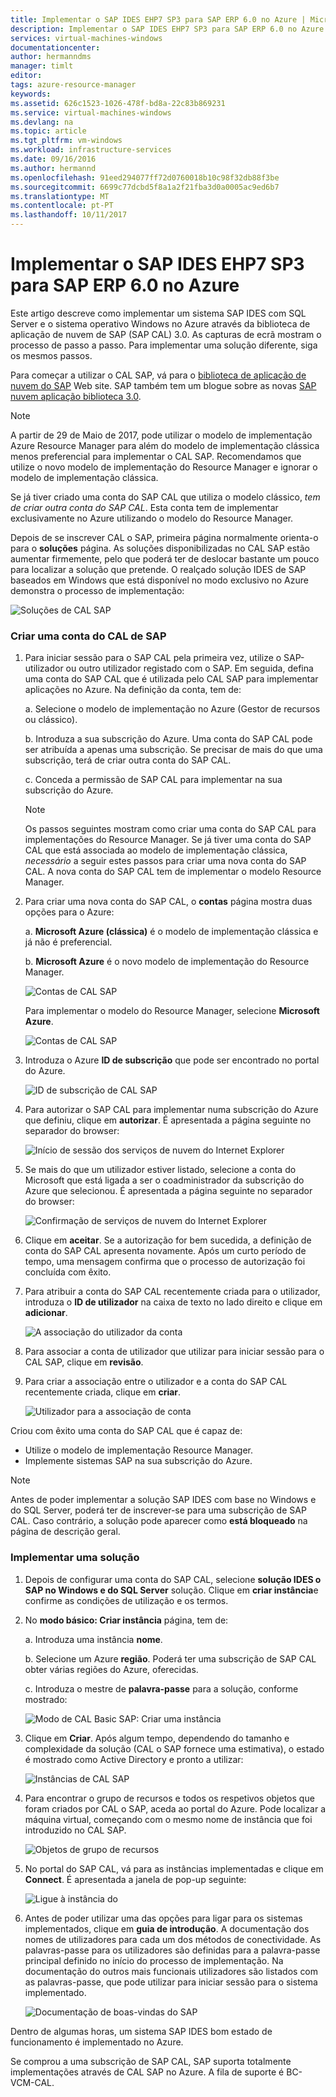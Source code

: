 ```yaml
---
title: Implementar o SAP IDES EHP7 SP3 para SAP ERP 6.0 no Azure | Microsoft Docs
description: Implementar o SAP IDES EHP7 SP3 para SAP ERP 6.0 no Azure
services: virtual-machines-windows
documentationcenter: 
author: hermanndms
manager: timlt
editor: 
tags: azure-resource-manager
keywords: 
ms.assetid: 626c1523-1026-478f-bd8a-22c83b869231
ms.service: virtual-machines-windows
ms.devlang: na
ms.topic: article
ms.tgt_pltfrm: vm-windows
ms.workload: infrastructure-services
ms.date: 09/16/2016
ms.author: hermannd
ms.openlocfilehash: 91eed294077ff72d0760018b10c98f32db88f3be
ms.sourcegitcommit: 6699c77dcbd5f8a1a2f21fba3d0a0005ac9ed6b7
ms.translationtype: MT
ms.contentlocale: pt-PT
ms.lasthandoff: 10/11/2017
---
```

# <a name="deploy-sap-ides-ehp7-sp3-for-sap-erp-60-on-azure"></a>Implementar o SAP IDES EHP7 SP3 para SAP ERP 6.0 no Azure
Este artigo descreve como implementar um sistema SAP IDES com SQL Server e o sistema operativo Windows no Azure através da biblioteca de aplicação de nuvem de SAP (SAP CAL) 3.0. As capturas de ecrã mostram o processo de passo a passo. Para implementar uma solução diferente, siga os mesmos passos.

Para começar a utilizar o CAL SAP, vá para o [biblioteca de aplicação de nuvem do SAP](https://cal.sap.com/) Web site. SAP também tem um blogue sobre as novas [SAP nuvem aplicação biblioteca 3.0](http://scn.sap.com/community/cloud-appliance-library/blog/2016/05/27/sap-cloud-appliance-library-30-came-with-a-new-user-experience). 

> [!NOTE]
A partir de 29 de Maio de 2017, pode utilizar o modelo de implementação Azure Resource Manager para além do modelo de implementação clássica menos preferencial para implementar o CAL SAP. Recomendamos que utilize o novo modelo de implementação do Resource Manager e ignorar o modelo de implementação clássica.

Se já tiver criado uma conta do SAP CAL que utiliza o modelo clássico, *tem de criar outra conta do SAP CAL*. Esta conta tem de implementar exclusivamente no Azure utilizando o modelo do Resource Manager.

Depois de se inscrever CAL o SAP, primeira página normalmente orienta-o para o **soluções** página. As soluções disponibilizadas no CAL SAP estão aumentar firmemente, pelo que poderá ter de deslocar bastante um pouco para localizar a solução que pretende. O realçado solução IDES de SAP baseados em Windows que está disponível no modo exclusivo no Azure demonstra o processo de implementação:

![Soluções de CAL SAP](./media/cal-ides-erp6-ehp7-sp3-sql/ides-pic1.jpg)

### <a name="create-an-account-in-the-sap-cal"></a>Criar uma conta do CAL de SAP
1. Para iniciar sessão para o SAP CAL pela primeira vez, utilize o SAP-utilizador ou outro utilizador registado com o SAP. Em seguida, defina uma conta do SAP CAL que é utilizada pelo CAL SAP para implementar aplicações no Azure. Na definição da conta, tem de:

    a. Selecione o modelo de implementação no Azure (Gestor de recursos ou clássico).

    b. Introduza a sua subscrição do Azure. Uma conta do SAP CAL pode ser atribuída a apenas uma subscrição. Se precisar de mais do que uma subscrição, terá de criar outra conta do SAP CAL.
    
    c. Conceda a permissão de SAP CAL para implementar na sua subscrição do Azure.

    > [!NOTE]
    Os passos seguintes mostram como criar uma conta do SAP CAL para implementações do Resource Manager. Se já tiver uma conta do SAP CAL que está associada ao modelo de implementação clássica, *necessário* a seguir estes passos para criar uma nova conta do SAP CAL. A nova conta do SAP CAL tem de implementar o modelo Resource Manager.

2. Para criar uma nova conta do SAP CAL, o **contas** página mostra duas opções para o Azure: 

    a. **Microsoft Azure (clássica)** é o modelo de implementação clássica e já não é preferencial.

    b. **Microsoft Azure** é o novo modelo de implementação do Resource Manager.

    ![Contas de CAL SAP](./media/cal-ides-erp6-ehp7-sp3-sql/s4h-pic-2a.PNG)

    Para implementar o modelo do Resource Manager, selecione **Microsoft Azure**.

    ![Contas de CAL SAP](./media/cal-ides-erp6-ehp7-sp3-sql/s4h-pic3c.PNG)

3. Introduza o Azure **ID de subscrição** que pode ser encontrado no portal do Azure. 

    ![ID de subscrição de CAL SAP](./media/cal-ides-erp6-ehp7-sp3-sql/s4h-pic3c.PNG)

4. Para autorizar o SAP CAL para implementar numa subscrição do Azure que definiu, clique em **autorizar**. É apresentada a página seguinte no separador do browser:

    ![Início de sessão dos serviços de nuvem do Internet Explorer](./media/cal-ides-erp6-ehp7-sp3-sql/s4h-pic4c.PNG)

5. Se mais do que um utilizador estiver listado, selecione a conta do Microsoft que está ligada a ser o coadministrador da subscrição do Azure que selecionou. É apresentada a página seguinte no separador do browser:

    ![Confirmação de serviços de nuvem do Internet Explorer](./media/cal-ides-erp6-ehp7-sp3-sql/s4h-pic5a.PNG)

6. Clique em **aceitar**. Se a autorização for bem sucedida, a definição de conta do SAP CAL apresenta novamente. Após um curto período de tempo, uma mensagem confirma que o processo de autorização foi concluída com êxito.

7. Para atribuir a conta do SAP CAL recentemente criada para o utilizador, introduza o **ID de utilizador** na caixa de texto no lado direito e clique em **adicionar**. 

    ![A associação do utilizador da conta](./media/cal-ides-erp6-ehp7-sp3-sql/s4h-pic8a.PNG)

8. Para associar a conta de utilizador que utilizar para iniciar sessão para o CAL SAP, clique em **revisão**. 

9. Para criar a associação entre o utilizador e a conta do SAP CAL recentemente criada, clique em **criar**.

    ![Utilizador para a associação de conta](./media/cal-ides-erp6-ehp7-sp3-sql/s4h-pic9b.PNG)

Criou com êxito uma conta do SAP CAL que é capaz de:

- Utilize o modelo de implementação Resource Manager.
- Implemente sistemas SAP na sua subscrição do Azure.

> [!NOTE]
Antes de poder implementar a solução SAP IDES com base no Windows e do SQL Server, poderá ter de inscrever-se para uma subscrição de SAP CAL. Caso contrário, a solução pode aparecer como **está bloqueado** na página de descrição geral.

### <a name="deploy-a-solution"></a>Implementar uma solução
1. Depois de configurar uma conta do SAP CAL, selecione **solução IDES o SAP no Windows e do SQL Server** solução. Clique em **criar instância**e confirme as condições de utilização e os termos. 

2. No **modo básico: Criar instância** página, tem de:

    a. Introduza uma instância **nome**.

    b. Selecione um Azure **região**. Poderá ter uma subscrição de SAP CAL obter várias regiões do Azure, oferecidas.

    c.  Introduza o mestre de **palavra-passe** para a solução, conforme mostrado:

    ![Modo de CAL Basic SAP: Criar uma instância](./media/cal-ides-erp6-ehp7-sp3-sql/ides-pic10a.png)

3. Clique em **Criar**. Após algum tempo, dependendo do tamanho e complexidade da solução (CAL o SAP fornece uma estimativa), o estado é mostrado como Active Directory e pronto a utilizar: 

    ![Instâncias de CAL SAP](./media/cal-ides-erp6-ehp7-sp3-sql/ides-pic12a.png)

4. Para encontrar o grupo de recursos e todos os respetivos objetos que foram criados por CAL o SAP, aceda ao portal do Azure. Pode localizar a máquina virtual, começando com o mesmo nome de instância que foi introduzido no CAL SAP.

    ![Objetos de grupo de recursos](./media/cal-ides-erp6-ehp7-sp3-sql/ides_resource_group.PNG)

5. No portal do SAP CAL, vá para as instâncias implementadas e clique em **Connect**. É apresentada a janela de pop-up seguinte: 

    ![Ligue à instância do](./media/cal-ides-erp6-ehp7-sp3-sql/ides-pic14a.PNG)

6. Antes de poder utilizar uma das opções para ligar para os sistemas implementados, clique em **guia de introdução**. A documentação dos nomes de utilizadores para cada um dos métodos de conectividade. As palavras-passe para os utilizadores são definidas para a palavra-passe principal definido no início do processo de implementação. Na documentação do outros mais funcionais utilizadores são listados com as palavras-passe, que pode utilizar para iniciar sessão para o sistema implementado.

    ![Documentação de boas-vindas do SAP](./media/cal-ides-erp6-ehp7-sp3-sql/ides-pic15.jpg)

Dentro de algumas horas, um sistema SAP IDES bom estado de funcionamento é implementado no Azure.

Se comprou a uma subscrição de SAP CAL, SAP suporta totalmente implementações através de CAL SAP no Azure. A fila de suporte é BC-VCM-CAL.

